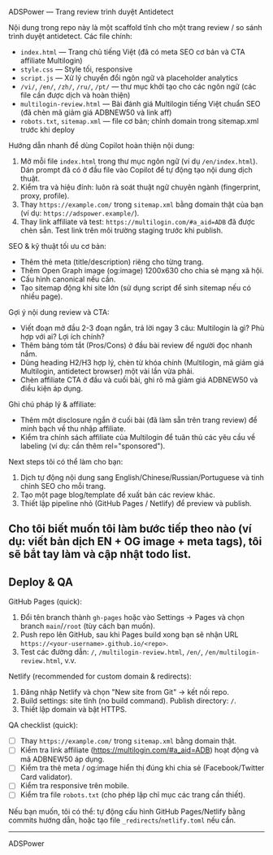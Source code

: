 ADSPower — Trang review trình duyệt Antidetect

Nội dung trong repo này là một scaffold tĩnh cho một trang review / so sánh trình duyệt antidetect. Các file chính:

- `index.html` — Trang chủ tiếng Việt (đã có meta SEO cơ bản và CTA affiliate Multilogin)
- `style.css` — Style tối, responsive
- `script.js` — Xử lý chuyển đổi ngôn ngữ và placeholder analytics
- `/vi/`, `/en/`, `/zh/`, `/ru/`, `/pt/` — thư mục khởi tạo cho các ngôn ngữ (các file cần được dịch và hoàn thiện)
- `multilogin-review.html` — Bài đánh giá Multilogin tiếng Việt chuẩn SEO (đã chèn mã giảm giá ADBNEW50 và link aff)
- `robots.txt`, `sitemap.xml` — file cơ bản; chỉnh domain trong sitemap.xml trước khi deploy

Hướng dẫn nhanh để dùng Copilot hoàn thiện nội dung:

1. Mở mỗi file `index.html` trong thư mục ngôn ngữ (ví dụ `/en/index.html`). Dán prompt đã có ở đầu file vào Copilot để tự động tạo nội dung dịch thuật.
2. Kiểm tra và hiệu đính: luôn rà soát thuật ngữ chuyên ngành (fingerprint, proxy, profile).
3. Thay `https://example.com/` trong `sitemap.xml` bằng domain thật của bạn (ví dụ: `https://adspower.example/`).
4. Thay link affiliate và test: `https://multilogin.com/#a_aid=ADB` đã được chèn sẵn. Test link trên môi trường staging trước khi publish.

SEO & kỹ thuật tối ưu cơ bản:
- Thêm thẻ meta (title/description) riêng cho từng trang.
- Thêm Open Graph image (og:image) 1200x630 cho chia sẻ mạng xã hội.
- Cấu hình canonical nếu cần.
- Tạo sitemap động khi site lớn (sử dụng script để sinh sitemap nếu có nhiều page).

Gợi ý nội dung review và CTA:
- Viết đoạn mở đầu 2-3 đoạn ngắn, trả lời ngay 3 câu: Multilogin là gì? Phù hợp với ai? Lợi ích chính?
- Thêm bảng tóm tắt (Pros/Cons) ở đầu bài review để người đọc nhanh nắm.
- Dùng heading H2/H3 hợp lý, chèn từ khóa chính (Multilogin, mã giảm giá Multilogin, antidetect browser) một vài lần vừa phải.
- Chèn affiliate CTA ở đầu và cuối bài, ghi rõ mã giảm giá ADBNEW50 và điều kiện áp dụng.

Ghi chú pháp lý & affiliate:
- Thêm một disclosure ngắn ở cuối bài (đã làm sẵn trên trang review) để minh bạch về thu nhập affiliate.
- Kiểm tra chính sách affiliate của Multilogin để tuân thủ các yêu cầu về labeling (ví dụ: cần thêm rel="sponsored").

Next steps tôi có thể làm cho bạn:
1. Dịch tự động nội dung sang English/Chinese/Russian/Portuguese và tinh chỉnh SEO cho mỗi trang.
2. Tạo một page blog/template để xuất bản các review khác.
3. Thiết lập pipeline nhỏ (GitHub Pages / Netlify) để preview và publish.

Cho tôi biết muốn tôi làm bước tiếp theo nào (ví dụ: viết bản dịch EN + OG image + meta tags), tôi sẽ bắt tay làm và cập nhật todo list.
---

Deploy & QA
------------

GitHub Pages (quick):

1. Đổi tên branch thành `gh-pages` hoặc vào Settings → Pages và chọn branch `main`/`/root` (tùy cách bạn muốn). 
2. Push repo lên GitHub, sau khi Pages build xong bạn sẽ nhận URL `https://<your-username>.github.io/<repo>`.
3. Test các đường dẫn: `/`, `/multilogin-review.html`, `/en/`, `/en/multilogin-review.html`, v.v.

Netlify (recommended for custom domain & redirects):

1. Đăng nhập Netlify và chọn "New site from Git" → kết nối repo.
2. Build settings: site tĩnh (no build command). Publish directory: `/`.
3. Thiết lập domain và bật HTTPS.

QA checklist (quick):
- [ ] Thay `https://example.com/` trong `sitemap.xml` bằng domain thật.
- [ ] Kiểm tra link affiliate (https://multilogin.com/#a_aid=ADB) hoạt động và mã ADBNEW50 áp dụng.
- [ ] Kiểm tra thẻ meta / og:image hiển thị đúng khi chia sẻ (Facebook/Twitter Card validator).
- [ ] Kiểm tra responsive trên mobile.
- [ ] Kiểm tra file `robots.txt` (cho phép lập chỉ mục các trang cần thiết).

Nếu bạn muốn, tôi có thể: tự động cấu hình GitHub Pages/Netlify bằng commits hướng dẫn, hoặc tạo file `_redirects`/`netlify.toml` nếu cần.

---

ADSPower

